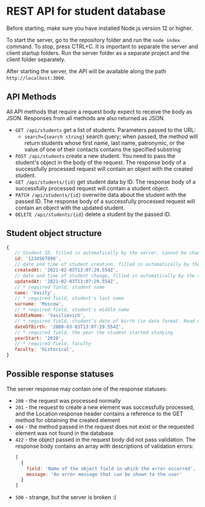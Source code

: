 # REST API for student database

Before starting, make sure you have installed Node.js version 12 or higher.

To start the server, go to the repository folder and run the `node index` command. To stop, press CTRL+C. It is important to separate the server and client startup folders. Run the server folder as a separate project and the client folder separately.

After starting the server, the API will be available along the path `http://localhost:3000`.

## API Methods

All API methods that require a request body expect to receive the body as JSON. Responses from all methods are also returned as JSON.

* `GET /api/students` get a list of students. Parameters passed to the URL:
     * `search={search string}` search query; when passed, the method will return students whose first name, last name, patronymic, or the value of one of their contacts contains the specified substring
* `POST /api/students` create a new student. You need to pass the student's object in the body of the request. The response body of a successfully processed request will contain an object with the created student.
* `GET /api/students/{id}` get student data by ID. The response body of a successfully processed request will contain a student object.
* `PATCH /api/students/{id}` overwrite data about the student with the passed ID. The response body of a successfully processed request will contain an object with the updated student.
* `DELETE /api/students/{id}` delete a student by the passed ID.

## Student object structure

```javascript
{
   // Student ID, filled in automatically by the server, cannot be changed once created
   id: '1234567890',
   // date and time of student creation, filled in automatically by the server, cannot be changed after creation. This is useful information that may be required for further development of the application.
   createdAt: '2021-02-03T13:07:29.554Z',
   // date and time of student change, filled in automatically by the server when a student changes. This is useful information that may be required for further development of the application.
   updatedAt: '2021-02-03T13:07:29.554Z',
   // * required field, student name
   name: 'Vasily',
   // * required field, student's last name
   surname: 'Moscow',
   // * required field, student's middle name
   middleName: 'Vasilievich',
   // * required field, student’s date of birth (in date format. Read more about the functions of the Data object)
   dateOfBirth: '2000-03-03T13:07:29.554Z',
   // * required field, the year the student started studying
   yearStart: '2010',
   // * required field, faculty
   faculty: 'Historical',
}
```

## Possible response statuses

The server response may contain one of the response statuses:
* `200` - the request was processed normally
* `201` - the request to create a new element was successfully processed, and the Location response header contains a reference to the GET method for obtaining the created element
* `404` - the method passed in the request does not exist or the requested element was not found in the database
* `422` - the object passed in the request body did not pass validation. The response body contains an array with descriptions of validation errors:
   ```javascript
   [
     {
       field: 'Name of the object field in which the error occurred',
       message: 'An error message that can be shown to the user'
     }
   ]
  ```
* `500` - strange, but the server is broken :(
